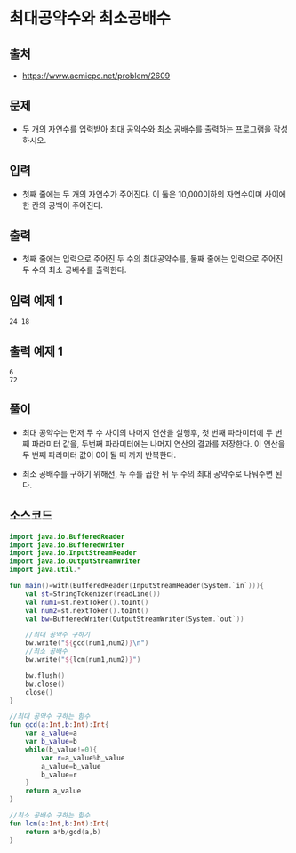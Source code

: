 # 최대공약수와 최소공배수

## 출처

* https://www.acmicpc.net/problem/2609

## 문제

* 두 개의 자연수를 입력받아 최대 공약수와 최소 공배수를 출력하는 프로그램을 작성하시오.

## 입력

* 첫째 줄에는 두 개의 자연수가 주어진다. 이 둘은 10,000이하의 자연수이며 사이에 한 칸의 공백이 주어진다.

## 출력

* 첫째 줄에는 입력으로 주어진 두 수의 최대공약수를, 둘째 줄에는 입력으로 주어진 두 수의 최소 공배수를 출력한다.

## 입력 예제 1

```24 18```

## 출력 예제 1

```
6
72
```

## 풀이

* 최대 공약수는 먼저 두 수 사이의 나머지 연산을 실행후, 첫 번째 파라미터에 두 번째 파라미터 값을, 두번째 파라미터에는 나머지 연산의 결과를 저장한다. 이 연산을 두 번째 파라미터 값이 0이 될 때 까지 반복한다.

* 최소 공배수를 구하기 위해선, 두 수를 곱한 뒤 두 수의 최대 공약수로 나눠주면 된다.

## 소스코드

```kotlin
import java.io.BufferedReader
import java.io.BufferedWriter
import java.io.InputStreamReader
import java.io.OutputStreamWriter
import java.util.*

fun main()=with(BufferedReader(InputStreamReader(System.`in`))){
    val st=StringTokenizer(readLine())
    val num1=st.nextToken().toInt()
    val num2=st.nextToken().toInt()
    val bw=BufferedWriter(OutputStreamWriter(System.`out`))

    //최대 공약수 구하기
    bw.write("${gcd(num1,num2)}\n")
    //최소 공배수
    bw.write("${lcm(num1,num2)}")

    bw.flush()
    bw.close()
    close()
}

//최대 공약수 구하는 함수
fun gcd(a:Int,b:Int):Int{
    var a_value=a
    var b_value=b
    while(b_value!=0){
        var r=a_value%b_value
        a_value=b_value
        b_value=r
    }
    return a_value
}

//최소 공배수 구하는 함수
fun lcm(a:Int,b:Int):Int{
    return a*b/gcd(a,b)
}
```
